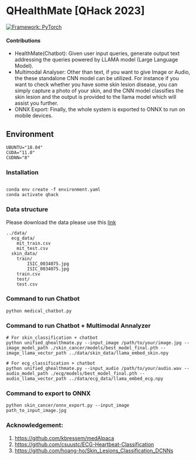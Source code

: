 # QHealthMate [QHack 2023]

[![Framework: PyTorch](https://img.shields.io/badge/Framework-PyTorch-orange.svg)](https://pytorch.org/) 


#### Contributions
- HealthMate(Chatbot): Given user input queries, generate output text addressing the queries powered by LLAMA model (Large Language Model).
- Multimodal Analyser: Other than text, if you want to give Image or Audio, the these standalone CNN model can be utilized. For instance if you want to check whether you have some skin lesion disease, you can simply capture a photo of your skin, and the CNN model classifies the skin lesion and the output is provided to the llama model which will assist you further.
- ONNX Export: Finally, the whole system is exported to ONNX to run on mobile devices.

## Environment
```angular2
UBUNTU="18.04"
CUDA="11.0"
CUDNN="8"
```

### Installation

```angular2

conda env create -f environment.yaml
conda activate qhack

```
### Data structure
Please download the data please use this [link](https://drive.google.com/drive/folders/1RD8_dWvPvzOriGQug14Eu3TfKg5gffIV?usp=sharing) 
```
../data/
  ecg_data/
    mit_train.csv
    mit_test.csv
  skin_data/
    train/
        ISIC_0034075.jpg
        ISIC_0034075.jpg
    train.csv
    test/
    test.csv
```

### Command to run Chatbot
```angular2
python medical_chatbot.py
```

### Command to run Chatbot + Multimodal Annalyzer
```angular2
# For skin_classification + chatbot
python unified_qhealthmate.py --input_image /path/to/your/image.jpg --image_model_path ./skin_cancer/models/best_model_final.pth --image_llama_vector_path ../data/skin_data/llama_embed_skin.npy

# For ecg_classification + chatbot
python unified_qhealthmate.py --input_audio /path/to/your/audio.wav --audio_model_path ./ecg/models/best_model_final.pth --audio_llama_vector_path ../data/ecg_data/llama_embed_ecg.npy

```

### Command to export to ONNX
```angular2
python skin_cancer/onnx_export.py --input_image path_to_input_image.jpg
```

### Acknowledgement:
1. https://github.com/kbressem/medAlpaca
2. https://github.com/csuustc/ECG-Heartbeat-Classification
3. https://github.com/hoang-ho/Skin_Lesions_Classification_DCNNs

